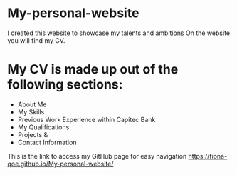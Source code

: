 # My-personal-website
I created this website to showcase my talents and ambitions
On the website you will find my CV. 

# My CV is made up out of the following sections:
- About Me
- My Skills 
- Previous Work Experience within Capitec Bank
- My Qualifications
- Projects &
- Contact Information

This is the link to access my GitHub page for easy navigation
https://fiona-qoe.github.io/My-personal-website/
